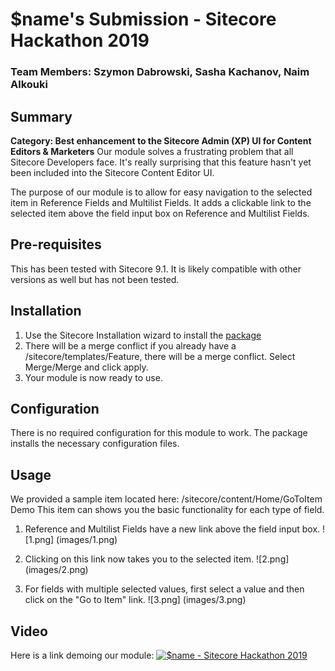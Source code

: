 # $name's Submission - Sitecore Hackathon 2019
### Team Members: Szymon Dabrowski, Sasha Kachanov, Naim Alkouki
## Summary
**Category: Best enhancement to the Sitecore Admin (XP) UI for Content Editors & Marketers** 
Our module solves a frustrating problem that all Sitecore Developers face. It's really surprising that this feature hasn't yet been included into the Sitecore Content Editor UI.

The purpose of our module is to allow for easy navigation to the selected item in Reference Fields and Multilist Fields. It adds a clickable link to the selected item above the field input box on Reference and Multilist Fields.

## Pre-requisites
This has been tested with Sitecore 9.1. It is likely compatible with other versions as well but has not been tested.

## Installation
1. Use the Sitecore Installation wizard to install the [package](https://github.com/Sitecore-Hackathon/2019-name/blob/master/sc.package/GoToItem%20Release-1.zip)
2. There will be a merge conflict if you already have a /sitecore/templates/Feature, there will be a merge conflict. Select Merge/Merge and click apply.
3. Your module is now ready to use.


## Configuration
There is no required configuration for this module to work. The package installs the necessary configuration files.

## Usage
We provided a sample item located here: /sitecore/content/Home/GoToItem Demo
This item can shows you the basic functionality for each type of field.

1. Reference and Multilist Fields have a new link above the field input box.
![1.png] (images/1.png)

2. Clicking on this link now takes you to the selected item.
![2.png] (images/2.png)

3. For fields with multiple selected values, first select a value and then click on the "Go to Item" link.
![3.png] (images/3.png)

## Video
Here is a link demoing our module:
[![$name - Sitecore Hackathon 2019](https://img.youtube.com/vi/vKPVAQzv8Pg/0.jpg)](https://www.youtube.com/watch?v=vKPVAQzv8Pg)
